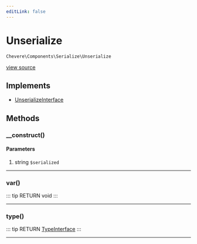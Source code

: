 ```yaml
---
editLink: false
---
```


# Unserialize

`Chevere\Components\Serialize\Unserialize`

[view source](https://github.com/chevere/chevere/blob/master/Serialize/Unserialize.php)

## Implements

- [UnserializeInterface](../../Interfaces/Serialize/UnserializeInterface.md)

## Methods

### __construct()

#### Parameters

1. string `$serialized`

---

### var()

::: tip RETURN
void
:::

---

### type()

::: tip RETURN
[TypeInterface](../../Interfaces/Type/TypeInterface.md)
:::

---
